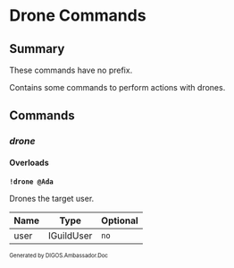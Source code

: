 ﻿Drone Commands
==============
## Summary
These commands have no prefix.

Contains some commands to perform actions with drones.

## Commands
### *drone*
#### Overloads
**`!drone @Ada`**

Drones the target user.

| Name | Type | Optional |
| --- | --- | --- |
| user | IGuildUser | `no` |

<sub><sup>Generated by DIGOS.Ambassador.Doc</sup></sub>